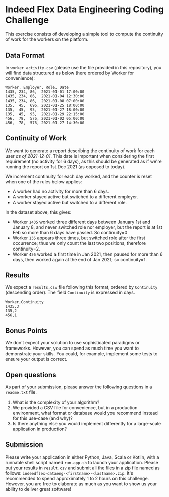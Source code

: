 # Indeed Flex Data Engineering Coding Challenge

This exercise consists of developing a simple tool to compute the continuity of work for the workers on the platform.


## Data Format

In `worker_activity.csv` (please use the file provided in this repository), you will find data structured as below (here ordered by Worker for convenience):

```
Worker, Employer, Role, Date
1435, 234, 86,  2021-01-01 17:00:00
1435, 234, 86,  2021-01-04 12:30:00
1435, 234, 86,  2021-01-08 07:00:00
135,  45,  696, 2021-01-25 18:00:00
135,  45,  95,  2021-01-27 18:00:00
135,  45,  95,  2021-01-29 22:15:00
456,  78,  576, 2021-01-02 05:00:00
456,  78,  576, 2021-01-27 14:30:00
```


## Continuity of Work

We want to generate a report describing the continuity of work for each user *as of 2021-12-01*. This date is important when considering the first requirement
(no activity for 6 days), as this should be generated as if we're running the report on 1st Dec 2021 (as opposed to today).


We increment continuity for each day worked, and the counter is reset when one of the rules below applies:

* A worker had no activity for more than 6 days.
* A worker stayed active but switched to a different employer.
* A worker stayed active but switched to a different role.

In the dataset above, this gives:

* Worker `1435` worked three different days between January 1st and January 8, and never switched role nor employer, but the report is at 1st Feb so more than 6 days have passed. So continuity=0
* Worker `135` appears three times, but switched role after the first occurrence; thus we only count the last two positions, therefore continuity=2.
* Worker `456` worked a first time in Jan 2021, then paused for more than 6 days, then worked again at the end of Jan 2021; so continuity=1.


## Results

We expect a `results.csv` file following this format, ordered by `Continuity` (descending order).
The field `Continuity` is expressed in days.

```
Worker,Continuity
1435,3
135,2
456,1
```


## Bonus Points

We don't expect your solution to use sophisticated paradigms or frameworks. However, you can spend as much time you want to demonstrate your skills.
You could, for example, implement some tests to ensure your output is correct.


## Open questions

As part of your submission, please answer the following questions in a `readme.txt` file.

1. What is the complexity of your algorithm?
2. We provided a CSV file for convenience, but in a production environment, what format or database would you recommend instead for this use-case (and why)?
3. Is there anything else you would implement differently for a large-scale application in production?


## Submission

Please write your application in either Python, Java, Scala or Kotlin, with a runnable shell script named `run-app.sh` to launch your application.
Please put your results in `result.csv` and submit all the files in a zip file named as follows: `indeedflex-dataeng-<firstname>-<lastname>.zip`.
It's recommended to spend approximately 1 to 2 hours on this challenge. However, you are free to elaborate as much as you want to show us your ability to deliver great software!
